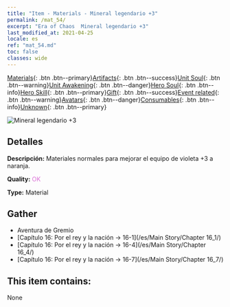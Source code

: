 ```yaml
---
title: "Item - Materials - Mineral legendario +3"
permalink: /mat_54/
excerpt: "Era of Chaos  Mineral legendario +3"
last_modified_at: 2021-04-25
locale: es
ref: "mat_54.md"
toc: false
classes: wide
---
```

 [Materials](/ItemsES/){: .btn .btn--primary}[Artifacts](/ItemsES/Artifacts/){: .btn .btn--success}[Unit Soul](/ItemsES/UnitSoul/){: .btn .btn--warning}[Unit Awakening](/ItemsES/UnitAwakening/){: .btn .btn--danger}[Hero Soul](/ItemsES/HeroSoul/){: .btn .btn--info}[Hero Skill](/ItemsES/HeroSkill/){: .btn .btn--primary}[Gift](/ItemsES/Gift/){: .btn .btn--success}[Event related](/ItemsES/Events/){: .btn .btn--warning}[Avatars](/ItemsES/Avatars/){: .btn .btn--danger}[Consumables](/ItemsES/Consumables/){: .btn .btn--info}[Unknown](/ItemsES/Unknown/){: .btn .btn--primary}

 ![Mineral legendario +3](/images/t/i_cailiao_kuangshi2.png)

## Detalles
 **Descripción:** Materiales normales para mejorar el equipo de violeta +3 a naranja.

 **Quality:** <span style="color: #DA70D6">OK</span>

 **Type:** Material

## Gather

*    Aventura de Gremio 
*    [Capítulo 16: Por el rey y la nación -> 16-1](/es/Main Story/Chapter 16_1/) 
*    [Capítulo 16: Por el rey y la nación -> 16-4](/es/Main Story/Chapter 16_4/) 
*    [Capítulo 16: Por el rey y la nación -> 16-7](/es/Main Story/Chapter 16_7/) 

## This item contains:

  None

